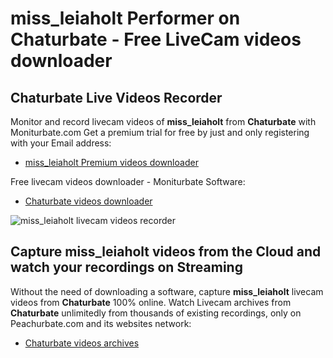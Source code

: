 # miss_leiaholt Performer on Chaturbate - Free LiveCam videos downloader

## Chaturbate Live Videos Recorder

Monitor and record livecam videos of **miss_leiaholt** from **Chaturbate** with Moniturbate.com
Get a premium trial for free by just and only registering with your Email address:
* [miss_leiaholt Premium videos downloader](https://moniturbate.com/request-demo-licence-key.html)

Free livecam videos downloader - Moniturbate Software:
* [Chaturbate videos downloader](https://moniturbate.com/moniturbate-download-software.html)

![miss_leiaholt livecam videos recorder](https://peachurnet.com/templates/moniturbate-software.png)


## Capture miss_leiaholt videos from the Cloud and watch your recordings on Streaming

Without the need of downloading a software, capture **miss_leiaholt** livecam videos from **Chaturbate** 100% online.
Watch Livecam archives from **Chaturbate** unlimitedly from thousands of existing recordings, only on Peachurbate.com and its websites network:
* [Chaturbate videos archives](https://peachurnet.com/)